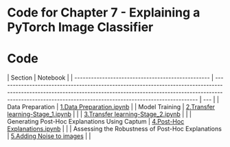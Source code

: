 # Code for Chapter 7 - Explaining a PyTorch Image Classifier

# Code

| Section                                           | Notebook                                                                                                                                                                                                                             |
| ------------------------------------------------- | ------------------------------------------------------------------------------------------------------------------------------------------------------------------------------------------------------------------------------------ | --- |
| Data Preparation                                  | [1.Data Preparation.ipynb](https://github.com/ml-for-high-risk-apps-book/Machine-Learning-for-High-Risk-Applications-Book/blob/main/code/Chapter-7/1.Data%20Preparation.ipynb "1.Data Preparation.ipynb")                            |
| Model Training                                    | [2.Transfer learning-Stage_1.ipynb](https://github.com/ml-for-high-risk-apps-book/Machine-Learning-for-High-Risk-Applications-Book/blob/main/code/Chapter-7/2.Transfer%20learning-Stage_1.ipynb "2.Transfer learning-Stage_1.ipynb") |
|                                                   | [3.Transfer learning-Stage_2.ipynb](https://github.com/ml-for-high-risk-apps-book/Machine-Learning-for-High-Risk-Applications-Book/blob/main/code/Chapter-7/3.Transfer%20learning-Stage_2.ipynb "3.Transfer learning-Stage_2.ipynb") |     |
| Generating Post-Hoc Explanations Using Captum     | [4.Post-Hoc Explanations.ipynb](https://github.com/ml-for-high-risk-apps-book/Machine-Learning-for-High-Risk-Applications-Book/blob/main/code/Chapter-7/4.Post-Hoc%20Explanations.ipynb "4.Post-Hoc Explanations.ipynb")             |     |
| Assessing the Robustness of Post-Hoc Explanations | [5.Adding Noise to images](https://github.com/ml-for-high-risk-apps-book/Machine-Learning-for-High-Risk-Applications-Book/blob/main/code/Chapter-7/5.Adding%20Noise%20to%20images%20.ipynb)                                          |     |
